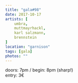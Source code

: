 ```yaml
---
title: "gala#98"
date: 2017-10-17
artists: [
    umbra,
    muttmayrhackl,
    karl salzmann,
    brennstein
]
location: "garnison"
tags: [gala]
photos: ""
---
```

doors: 7pm / begin: 8pm (sharp!)  
entry: 3€
